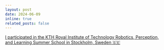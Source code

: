 ```yaml
---
layout: post
date: 2024-06-09
inline: true
related_posts: false
---
```


[I participated in the KTH Royal Institute of Technology Robotics, Perception, and Learning Summer School in Stockholm, Sweden 🇸🇪](https://summer-school.rpl.eecs.kth.se/programme/)